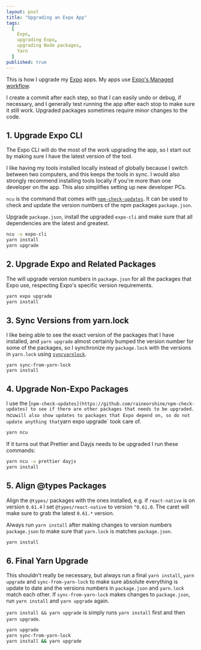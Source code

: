 ```yaml
---
layout: post
title: "Upgrading an Expo App"
tags:
  [
    Expo,
    upgrading Expo,
    upgrading Node packages,
    Yarn
  ]
published: true
---
```


This is how I upgrade my [Expo](https://expo.io/) apps. My apps use [Expo's Managed workflow](https://docs.expo.io/introduction/managed-vs-bare/?redirected#workflow-comparison).

I create a commit after each step, so that I can easily undo or debug, if necessary, and I generally test running the app after each stop to make sure it still work. Upgraded packages sometimes require minor changes to the code.

## 1. Upgrade Expo CLI

The Expo CLI will do the most of the work upgrading the app, so I start out by making sure I have the latest version of the tool.

I like having my tools installed locally instead of globally because I switch between two computers, and this keeps the tools in sync. I would also strongly recommend installing tools locally if you're more than one developer on the app. This also simplifies setting up new developer PCs.

`ncu` is the command that comes with [`npm-check-updates`](https://github.com/raineorshine/npm-check-updates). It can be used to check and update the version numbers of the npm packages `package.json`.

Upgrade `package.json`, install the upgraded `expo-cli` and make sure that all dependencies are the latest and greatest.

```sh
ncu -u expo-cli
yarn install
yarn upgrade
```

## 2. Upgrade Expo and Related Packages

The will upgrade version numbers in `package.json` for all the packages that Expo use, respecting Expo's specific version requirements.

```sh
yarn expo upgrade
yarn install
```

## 3. Sync Versions from yarn.lock

I like being able to see the exact version of the packages that I have installed, and `yarn upgrade` almost certainly bumped the version number for some of the packages, so I synchronize my `package.lock` with the versions in `yarn.lock` using [`syncyarnlock`](https://github.com/vasilevich/sync-yarnlock-into-packagejson).

```
yarn sync-from-yarn-lock
yarn install
```

## 4. Upgrade Non-Expo Packages

I use the [`npm-check-updates](https://github.com/raineorshine/npm-check-updates) to see if there are other packages that needs to be upgraded. `ncu` will also show updates to packages that Expo depend on, so do not update anything that `yarn expo upgrade` took care of.

```sh
yarn ncu
```

If it turns out that Prettier and Dayjs needs to be upgraded I run these commands:

```sh
yarn ncu -u prettier dayjs
yarn install
```

## 5. Align @types Packages

Align the `@types/` packages with the ones installed, e.g. if `react-native` is on version `0.61.4` I set `@types/react-native` to version `^0.61.0`. The caret will make sure to grab the latest `0.61.*` version.

Always run `yarn install` after making changes to version numbers `package.json` to make sure that `yarn.lock` is matches `package.json`.

```sh
yarn install
```

## 6. Final Yarn Upgrade

This shouldn't really be necessary, but always run a final `yarn install`, `yarn upgrade` and `sync-from-yarn-lock` to make sure absolute everything is update to date and the versions numbers in `package.json` and `yarn.lock` match each other. If `sync-from-yarn-lock` makes changes to `package.json`, run `yarn install` and `yarn upgrade` again.

`yarn install && yarn upgrade` is simply runs `yarn install` first and then `yarn upgrade`.

```sh
yarn upgrade
yarn sync-from-yarn-lock
yarn install && yarn upgrade
```

